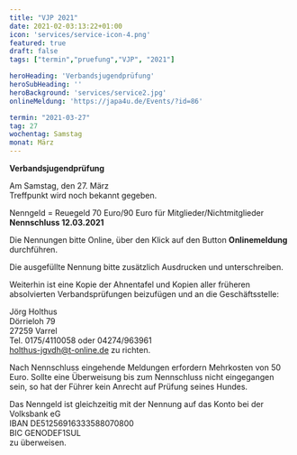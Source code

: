 ```yaml
---
title: "VJP 2021"
date: 2021-02-03:13:22+01:00
icon: 'services/service-icon-4.png'
featured: true
draft: false
tags: ["termin","pruefung","VJP", "2021"]

heroHeading: 'Verbandsjugendprüfung'
heroSubHeading: ''
heroBackground: 'services/service2.jpg'
onlineMeldung: 'https://japa4u.de/Events/?id=86'

termin: "2021-03-27"
tag: 27
wochentag: Samstag
monat: März
---
```


**Verbandsjugendprüfung**  

Am Samstag, den 27. März  
Treffpunkt wird noch bekannt gegeben.  

Nenngeld = Reuegeld 70 Euro/90 Euro für Mitglieder/Nichtmitglieder  
**Nennschluss 12.03.2021**  

Die Nennungen bitte Online, über den Klick auf den Button **Onlinemeldung** durchführen.  

Die ausgefüllte Nennung bitte zusätzlich Ausdrucken und unterschreiben.  

Weiterhin ist eine Kopie der Ahnentafel und Kopien aller früheren absolvierten Verbandsprüfungen beizufügen und an die Geschäftsstelle:  

Jörg Holthus  
Dörrieloh 79  
27259 Varrel  
Tel. 0175/4110058 oder 04274/963961  
holthus-jgvdh@t-online.de zu richten.  

Nach Nennschluss eingehende Meldungen erfordern Mehrkosten von 50 Euro. Sollte eine Überweisung bis zum Nennschluss nicht eingegangen sein, so hat der Führer kein Anrecht auf Prüfung seines Hundes.  

Das Nenngeld ist gleichzeitig mit der Nennung auf das Konto bei der Volksbank eG  
IBAN DE51256916333588070800  
BIC GENODEF1SUL  
zu überweisen.  